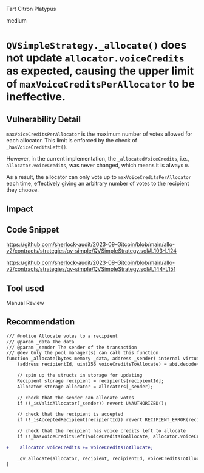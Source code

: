 Tart Citron Platypus

medium

# `QVSimpleStrategy._allocate()` does not update `allocator.voiceCredits` as expected, causing the upper limit of `maxVoiceCreditsPerAllocator` to be ineffective.

## Vulnerability Detail

`maxVoiceCreditsPerAllocator` is the maximum number of votes allowed for each allocator. This limit is enforced by the check of `_hasVoiceCreditsLeft()`.

However, in the current implementation, the `_allocatedVoiceCredits`, i.e., `allocator.voiceCredits`, was never changed, which means it is always `0`.

As a result, the allocator can only vote up to `maxVoiceCreditsPerAllocator` each time, effectively giving an arbitrary number of votes to the recipient they choose.


## Impact

## Code Snippet

https://github.com/sherlock-audit/2023-09-Gitcoin/blob/main/allo-v2/contracts/strategies/qv-simple/QVSimpleStrategy.sol#L103-L124

https://github.com/sherlock-audit/2023-09-Gitcoin/blob/main/allo-v2/contracts/strategies/qv-simple/QVSimpleStrategy.sol#L144-L151


## Tool used

Manual Review

## Recommendation

```diff
/// @notice Allocate votes to a recipient
/// @param _data The data
/// @param _sender The sender of the transaction
/// @dev Only the pool manager(s) can call this function
function _allocate(bytes memory _data, address _sender) internal virtual override {
    (address recipientId, uint256 voiceCreditsToAllocate) = abi.decode(_data, (address, uint256));

    // spin up the structs in storage for updating
    Recipient storage recipient = recipients[recipientId];
    Allocator storage allocator = allocators[_sender];

    // check that the sender can allocate votes
    if (!_isValidAllocator(_sender)) revert UNAUTHORIZED();

    // check that the recipient is accepted
    if (!_isAcceptedRecipient(recipientId)) revert RECIPIENT_ERROR(recipientId);

    // check that the recipient has voice credits left to allocate
    if (!_hasVoiceCreditsLeft(voiceCreditsToAllocate, allocator.voiceCredits)) revert INVALID();

+    allocator.voiceCredits += voiceCreditsToAllocate;

    _qv_allocate(allocator, recipient, recipientId, voiceCreditsToAllocate, _sender);
}
```